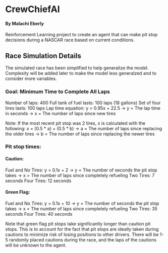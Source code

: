 # CrewChiefAI
#### By Malachi Eberly

Reinforcement Learning project to create an agent that can make pit stop decisions during a NASCAR race based on current conditions.

## Race Simulation Details
The simulated race has been simplified to help generalize the model. Complexity will be added later to make the model less generalzed and to consider more variables.

### Goal: Minimum Time to Complete All Laps
Number of laps: 400
Full tank of fuel lasts: 100 laps (18 gallons)
Set of four tires lasts: 100 laps
Lap time equation: y = 0.95x + 22.5
  -> y = The lap time in seconds
  -> x = The number of laps since new tires

Note: If the most recent pit stop was 2 tires, x is calculated with the following:
x = (0.5 * a) + (0.5 * b)
  -> a = The number of laps since replacing the older tires
  -> b = The number of laps since replacing the newer tires

### Pit stop times:

#### Caution:
Fuel and No Tires: y = 0.1x + 2
  -> y = The number of seconds the pit stop takes
  -> x = The number of laps since completely refueling
Two Tires: 7 seconds
Four Tires: 12 seconds

#### Green Flag:
Fuel and No Tires: y = 0.1x + 10
  -> y = The number of seconds the pit stop takes
  -> x = The number of laps since completely refueling
Two Tires: 35 seconds
Four Tires: 40 seconds

Note that green flag pit stops take significantly longer than caution pit stops. This is to account for the fact that pit stops are ideally taken during cautions to minimize risk of losing positions to other drivers. There will be 1-5 randomly placed cautions during the race, and the laps of the cautions will be unknown to the agent.
